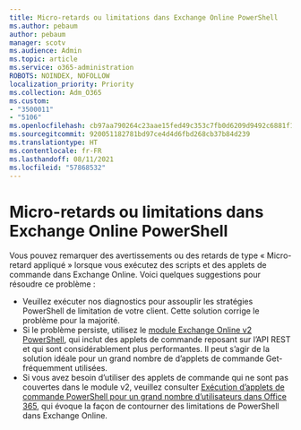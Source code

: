```yaml
---
title: Micro-retards ou limitations dans Exchange Online PowerShell
ms.author: pebaum
author: pebaum
manager: scotv
ms.audience: Admin
ms.topic: article
ms.service: o365-administration
ROBOTS: NOINDEX, NOFOLLOW
localization_priority: Priority
ms.collection: Adm_O365
ms.custom:
- "3500011"
- "5106"
ms.openlocfilehash: cb97aa790264c23aae15fed49c353c7fb0d6209d9492c6881f1b1091fe80d7b8
ms.sourcegitcommit: 920051182781bd97ce4d4d6fbd268cb37b84d239
ms.translationtype: HT
ms.contentlocale: fr-FR
ms.lasthandoff: 08/11/2021
ms.locfileid: "57868532"
---
```

# <a name="micro-delays-or-throttling-in-exchange-online-powershell"></a>Micro-retards ou limitations dans Exchange Online PowerShell

Vous pouvez remarquer des avertissements ou des retards de type « Micro-retard appliqué » lorsque vous exécutez des scripts et des applets de commande dans Exchange Online. Voici quelques suggestions pour résoudre ce problème :

- Veuillez exécuter nos diagnostics pour assouplir les stratégies PowerShell de limitation de votre client. Cette solution corrige le problème pour la majorité.
- Si le problème persiste, utilisez le [module Exchange Online v2 PowerShell](https://docs.microsoft.com/powershell/exchange/exchange-online/exchange-online-powershell-v2/exchange-online-powershell-v2?view=exchange-ps&preserve-view=true), qui inclut des applets de commande reposant sur l’API REST et qui sont considérablement plus performantes. Il peut s’agir de la solution idéale pour un grand nombre de d’applets de commande Get- fréquemment utilisées.
- Si vous avez besoin d’utiliser des applets de commande qui ne sont pas couvertes dans le module v2, veuillez consulter [Exécution d’applets de commande PowerShell pour un grand nombre d’utilisateurs dans Office 365](https://techcommunity.microsoft.com/t5/exchange-team-blog/updated-running-powershell-cmdlets-for-large-numbers-of-users-in/ba-p/1000628#), qui évoque la façon de contourner des limitations de PowerShell dans Exchange Online.
